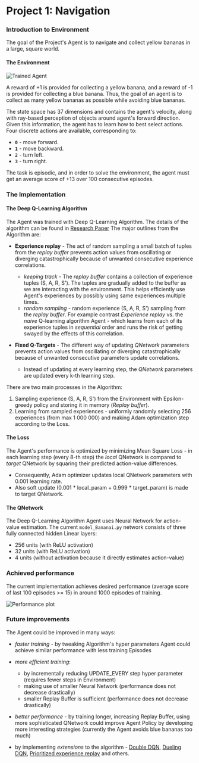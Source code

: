 [//]: # (Image References)

[image1]: https://user-images.githubusercontent.com/10624937/42135619-d90f2f28-7d12-11e8-8823-82b970a54d7e.gif "Trained Agent"

# Project 1: Navigation

### Introduction to Environment

The goal of the Project's Agent is to navigate and collect yellow bananas in a large, square world. 

#### The Environment

![Trained Agent][image1]

A reward of +1 is provided for collecting a yellow banana, and a reward of -1 is provided for collecting a blue banana.  Thus, the goal of an agent is to collect as many yellow bananas as possible while avoiding blue bananas.  

The state space has 37 dimensions and contains the agent's velocity, along with ray-based perception of objects around agent's forward direction.  Given this information, the agent has to learn how to best select actions.  Four discrete actions are available, corresponding to:
- **`0`** - move forward.
- **`1`** - move backward.
- **`2`** - turn left.
- **`3`** - turn right.

The task is episodic, and in order to solve the environment, the agent must get an average score of +13 over 100 consecutive episodes.

### The Implementation

#### The Deep Q-Learning Algorithm

The Agent was trained with Deep Q-Learning Algorithm. The details of the algorithm can be found in [Research Paper](https://storage.googleapis.com/deepmind-media/dqn/DQNNaturePaper.pdf)
The major outlines from the Algorithm are:

* **Experience replay** - The act of random sampling a small batch of tuples from the *replay buffer* prevents action values from oscillating or diverging catastrophically because of unwanted consecutive experience correlations.
  * *keeping track* - The *replay buffer* contains a collection of experience tuples (S, A, R, S'). The tuples are gradually added to the buffer as we are interacting with the environment. This helps efficiently use Agent's experiences by possibly using same experiences multiple times.
  * *random sampling* - random experience (S, A, R, S') sampling from the *replay buffer*. For example contrast *Experience replay* vs. the *naive* Q-learning algorithm Agent - which learns from each of its experience tuples in *sequential* order and runs the risk of getting swayed by the effects of this correlation.
    
* **Fixed Q-Targets** - The different way of updating *QNetwork* parameters prevents action values from oscillating or diverging catastrophically because of unwanted consecutive parameters update correlations. 
    * Instead of updating at every learning step, the *QNetwork* parameters are updated every k-th learning step.
    
There are two main processes in the Algorithm:
1. Sampling experience (S, A, R, S') from the Environment with Epsilon-greedy policy and storing it in memory (*Replay buffer*).
2. Learning from sampled experiences - uniformly randomly selecting 256 experiences (from max 1 000 000) and making Adam optimization step according to the Loss. 

#### The Loss
The Agent's performance is optimized by minimizing Mean Square Loss - in each learning step (every 8-th step) the *local* QNetwork is compared to *target* QNetwork by squaring their predicted action-value differences. 
* Consequently, Adam optimizer updates local QNetwork parameters with 0.001 learning rate.
* Also soft update (0.001 * local_param + 0.999 * target_param) is made to target QNetwork.


#### The QNetwork

The Deep Q-Learning Algorithm Agent uses Neural Network for action-value estimation. The current `model_Bananai.py` network consists of three fully connected hidden Linear layers:
- 256 units (with ReLU activation)
- 32 units (with ReLU activation)
- 4 units (without activation because it directly estimates action-value)

### Achieved performance
The current implementation achieves desired performance (average score of last 100 episodes >= 15) in around 1000 episodes of training. 

![Performance plot](performance_plot.png)

### Future improvements

The Agent could be improved in many ways:
* *faster training* - by tweaking Algorithm's hyper parameters Agent could achieve similar performance with less training Episodes
* *more efficient training*: 
    * by incrementally reducing UPDATE_EVERY step hyper parameter (requires fewer steps in Environment)
    * making use of smaller Neural Network (performance does not decrease drastically)
    * smaller Replay Buffer is sufficient (performance does not decrease drastically)
    
* *better performance* - by training longer, increasing Replay Buffer, using more sophisticated QNetwork could improve Agent Policy by developing more interesting strategies (currently the Agent avoids blue bananas too much)
* by implementing *extensions* to the algorithm - [Double DQN](https://arxiv.org/abs/1509.06461), [Dueling DQN](https://arxiv.org/abs/1511.06581), [Prioritized experience replay](https://arxiv.org/abs/1511.059528) and others. 